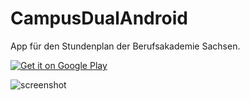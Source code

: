 # CampusDualAndroid
App für den Stundenplan der Berufsakademie Sachsen.


<a href='https://play.google.com/store/apps/details?id=xyz.mattishub.campusDual&pcampaignid=MKT-Other-global-all-co-prtnr-py-PartBadge-Mar2515-1'><img alt='Get it on Google Play' src='https://play.google.com/intl/en_us/badges/images/generic/en_badge_web_generic.png'/></a>

![screenshot](https://lh3.googleusercontent.com/jgJjm6nHYDduzkIEC3kCfQ7kmIgKYRC9omEyY1OBdl9eFlmkVRoWQKG_GjNwKgG65w=w720-h310-rw)
